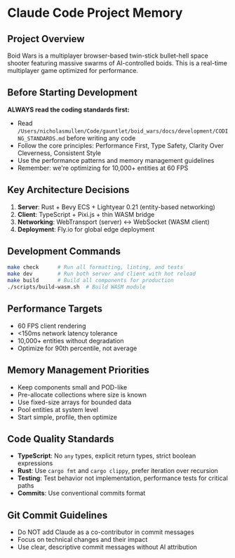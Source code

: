 # Claude Code Project Memory

## Project Overview
Boid Wars is a multiplayer browser-based twin-stick bullet-hell space shooter featuring massive swarms of AI-controlled boids. This is a real-time multiplayer game optimized for performance.

## Before Starting Development

**ALWAYS read the coding standards first:**
- Read `/Users/nicholasmullen/Code/gauntlet/boid_wars/docs/development/CODING_STANDARDS.md` before writing any code
- Follow the core principles: Performance First, Type Safety, Clarity Over Cleverness, Consistent Style
- Use the performance patterns and memory management guidelines
- Remember: we're optimizing for 10,000+ entities at 60 FPS

## Key Architecture Decisions
1. **Server**: Rust + Bevy ECS + Lightyear 0.21 (entity-based networking)
2. **Client**: TypeScript + Pixi.js + thin WASM bridge
3. **Networking**: WebTransport (server) ↔ WebSocket (WASM client)
4. **Deployment**: Fly.io for global edge deployment

## Development Commands
```bash
make check      # Run all formatting, linting, and tests
make dev        # Run both server and client with hot reload
make build      # Build all components for production
./scripts/build-wasm.sh  # Build WASM module
```

## Performance Targets
- 60 FPS client rendering
- <150ms network latency tolerance
- 10,000+ entities without degradation
- Optimize for 90th percentile, not average

## Memory Management Priorities
- Keep components small and POD-like
- Pre-allocate collections where size is known
- Use fixed-size arrays for bounded data
- Pool entities at system level
- Start simple, profile, then optimize

## Code Quality Standards
- **TypeScript**: No `any` types, explicit return types, strict boolean expressions
- **Rust**: Use `cargo fmt` and `cargo clippy`, prefer iteration over recursion
- **Testing**: Test behavior not implementation, performance tests for critical paths
- **Commits**: Use conventional commits format

## Git Commit Guidelines
- Do NOT add Claude as a co-contributor in commit messages
- Focus on technical changes and their impact
- Use clear, descriptive commit messages without AI attribution
